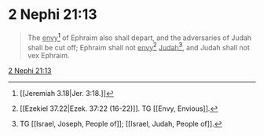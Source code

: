 # 2 Nephi 21:13

> The <u>envy</u>[^a] of Ephraim also shall depart, and the adversaries of Judah shall be cut off; Ephraim shall not <u>envy</u>[^b] <u>Judah</u>[^c], and Judah shall not vex Ephraim.

[2 Nephi 21:13](https://www.churchofjesuschrist.org/study/scriptures/bofm/2-ne/21?lang=eng&id=p13#p13)


[^a]: [[Jeremiah 3.18|Jer. 3:18.]]
[^b]: [[Ezekiel 37.22|Ezek. 37:22 (16-22)]]. TG [[Envy, Envious]].
[^c]: TG [[Israel, Joseph, People of]]; [[Israel, Judah, People of]].
